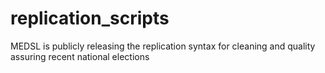 # replication_scripts
MEDSL is publicly releasing the replication syntax for cleaning and quality assuring recent national elections
